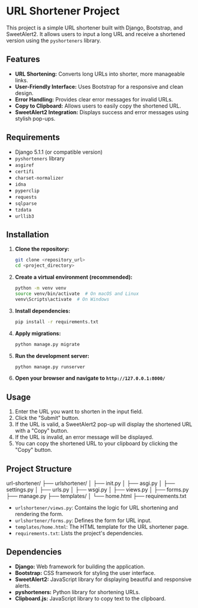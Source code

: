 # URL Shortener Project

This project is a simple URL shortener built with Django, Bootstrap, and SweetAlert2. It allows users to input a long URL and receive a shortened version using the `pyshorteners` library.

## Features

-   **URL Shortening:** Converts long URLs into shorter, more manageable links.
-   **User-Friendly Interface:** Uses Bootstrap for a responsive and clean design.
-   **Error Handling:** Provides clear error messages for invalid URLs.
-   **Copy to Clipboard:** Allows users to easily copy the shortened URL.
-   **SweetAlert2 Integration:** Displays success and error messages using stylish pop-ups.

## Requirements

-   Django 5.1.1 (or compatible version)
-   `pyshorteners` library
-   `asgiref`
-   `certifi`
-   `charset-normalizer`
-   `idna`
-   `pyperclip`
-   `requests`
-   `sqlparse`
-   `tzdata`
-   `urllib3`

## Installation

1.  **Clone the repository:**

    ```bash
    git clone <repository_url>
    cd <project_directory>
    ```

2.  **Create a virtual environment (recommended):**

    ```bash
    python -m venv venv
    source venv/bin/activate  # On macOS and Linux
    venv\Scripts\activate  # On Windows
    ```

3.  **Install dependencies:**

    ```bash
    pip install -r requirements.txt
    ```

4.  **Apply migrations:**

    ```bash
    python manage.py migrate
    ```

5.  **Run the development server:**

    ```bash
    python manage.py runserver
    ```

6.  **Open your browser and navigate to `http://127.0.0.1:8000/`**

## Usage

1.  Enter the URL you want to shorten in the input field.
2.  Click the "Submit" button.
3.  If the URL is valid, a SweetAlert2 pop-up will display the shortened URL with a "Copy" button.
4.  If the URL is invalid, an error message will be displayed.
5.  You can copy the shortened URL to your clipboard by clicking the "Copy" button.

## Project Structure

url-shortener/
├── urlshortener/
│   ├── init.py
│   ├── asgi.py
│   ├── settings.py
│   ├── urls.py
│   ├── wsgi.py
│   ├── views.py
│   ├── forms.py
├── manage.py
├── templates/
│   └── home.html
├── requirements.txt

-   `urlshortener/views.py`: Contains the logic for URL shortening and rendering the form.
-   `urlshortener/forms.py`: Defines the form for URL input.
-   `templates/home.html`: The HTML template for the URL shortener page.
-   `requirements.txt`: Lists the project's dependencies.

## Dependencies

-   **Django:** Web framework for building the application.
-   **Bootstrap:** CSS framework for styling the user interface.
-   **SweetAlert2:** JavaScript library for displaying beautiful and responsive alerts.
-   **pyshorteners:** Python library for shortening URLs.
-   **Clipboard.js:** JavaScript library to copy text to the clipboard.

